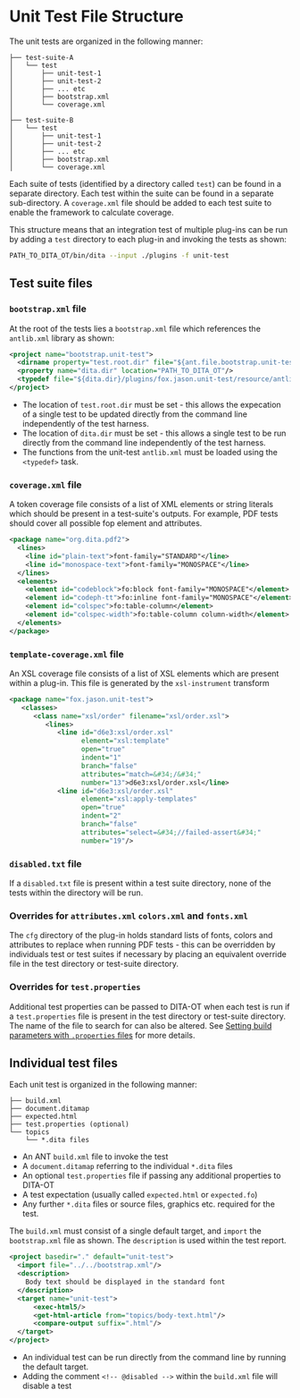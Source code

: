 <h1>Unit Test File Structure</h1>

The unit tests are organized in the following manner:

```
├── test-suite-A
│   └── test
│       ├── unit-test-1
│       ├── unit-test-2
│       ├── ... etc
│       ├── bootstrap.xml
│       └── coverage.xml
│
├── test-suite-B
│   └── test
│       ├── unit-test-1
│       ├── unit-test-2
│       ├── ... etc
│       ├── bootstrap.xml
│       └── coverage.xml
```

Each suite of tests (identified by a directory called `test`) can be found in a separate directory. Each test within the
suite can be found in a separate sub-directory. A `coverage.xml` file should be added to each test suite to enable the
framework to calculate coverage.

This structure means that an integration test of multiple plug-ins can be run by adding a `test` directory to each
plug-in and invoking the tests as shown:

```bash
PATH_TO_DITA_OT/bin/dita --input ./plugins -f unit-test
```

## Test suite files

### `bootstrap.xml` file

At the root of the tests lies a `bootstrap.xml` file which references the `antlib.xml` library as shown:

```xml
<project name="bootstrap.unit-test">
  <dirname property="test.root.dir" file="${ant.file.bootstrap.unit-test}/.." />
  <property name="dita.dir" location="PATH_TO_DITA_OT"/>
  <typedef file="${dita.dir}/plugins/fox.jason.unit-test/resource/antlib.xml"/>
</project>
```

-   The location of `test.root.dir` must be set - this allows the expecation of a single test to be updated directly
    from the command line independently of the test harness.
-   The location of `dita.dir` must be set - this allows a single test to be run directly from the command line
    independently of the test harness.
-   The functions from the unit-test `antlib.xml` must be loaded using the `<typedef>` task.

### `coverage.xml` file

A token coverage file consists of a list of XML elements or string literals which should be present in a test-suite's
outputs. For example, PDF tests should cover all possible fop element and attributes.

```xml
<package name="org.dita.pdf2">
  <lines>
    <line id="plain-text">font-family="STANDARD"</line>
    <line id="monospace-text">font-family="MONOSPACE"</line>
  </lines>
  <elements>
    <element id="codeblock">fo:block font-family="MONOSPACE"</element>
    <element id="codeph-tt">fo:inline font-family="MONOSPACE"</element>
    <element id="colspec">fo:table-column</element>
    <element id="colspec-width">fo:table-column column-width</element>
  </elements>
</package>
```

### `template-coverage.xml` file

An XSL coverage file consists of a list of XSL elements which are present within a plug-in. This file is generated by
the `xsl-instrument` transform

```xml
<package name="fox.jason.unit-test">
   <classes>
      <class name="xsl/order" filename="xsl/order.xsl">
         <lines>
            <line id="d6e3:xsl/order.xsl"
                  element="xsl:template"
                  open="true"
                  indent="1"
                  branch="false"
                  attributes="match=&#34;/&#34;"
                  number="13">d6e3:xsl/order.xsl</line>
            <line id="d6e3:xsl/order.xsl"
                  element="xsl:apply-templates"
                  open="true"
                  indent="2"
                  branch="false"
                  attributes="select=&#34;//failed-assert&#34;"
                  number="19"/>
```

### `disabled.txt` file

If a `disabled.txt` file is present within a test suite directory, none of the tests within the directory will be run.

### Overrides for `attributes.xml` `colors.xml` and `fonts.xml`

The `cfg` directory of the plug-in holds standard lists of fonts, colors and attributes to replace when running PDF
tests - this can be overridden by individuals test or test suites if necessary by placing an equivalent override file in
the test directory or test-suite directory.

### Overrides for `test.properties`

Additional test properties can be passed to DITA-OT when each test is run if a `test.properties` file is present in the
test directory or test-suite directory. The name of the file to search for can also be altered. See
[Setting build parameters with `.properties` files](http://www.dita-ot.org/3.0/topics/using-dita-properties-file.html)
for more details.

## Individual test files

Each unit test is organized in the following manner:

```
├── build.xml
├── document.ditamap
├── expected.html
├── test.properties (optional)
└── topics
    └── *.dita files
```

-   An ANT `build.xml` file to invoke the test
-   A `document.ditamap` referring to the individual `*.dita` files
-   An optional `test.properties` file if passing any additional properties to DITA-OT
-   A test expectation (usually called `expected.html` or `expected.fo`)
-   Any further `*.dita` files or source files, graphics etc. required for the test.

The `build.xml` must consist of a single default target, and `import` the `bootstrap.xml` file as shown. The
`description` is used within the test report.

```xml
<project basedir="." default="unit-test">
  <import file="../../bootstrap.xml"/>
  <description>
    Body text should be displayed in the standard font
  </description>
  <target name="unit-test">
      <exec-html5/>
      <get-html-article from="topics/body-text.html"/>
      <compare-output suffix=".html"/>
  </target>
</project>
```

-   An individual test can be run directly from the command line by running the default target.
-   Adding the comment `<!-- @disabled -->` within the `build.xml` file will disable a test
